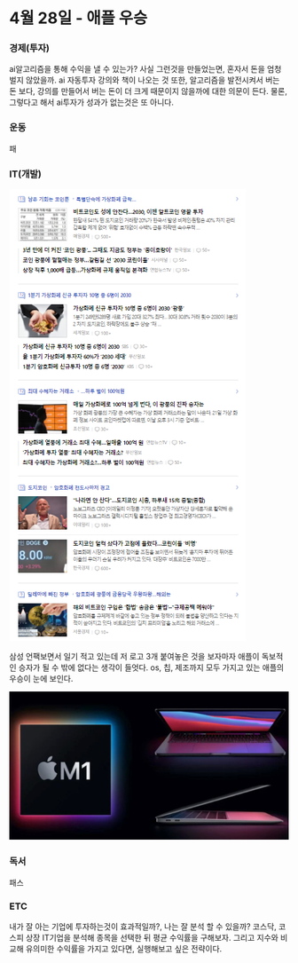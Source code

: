 # 4월 28일 - 애플 우승

### 경제\(투자\)

ai알고리즘을 통해 수익을 낼 수 있는가? 사실 그런것을 만들었는면, 혼자서 돈을 엄청 벌지 않았을까. ai 자동투자 강의와 책이 나오는 것 또한, 알고리즘을 발전시켜서 버는 돈 보다, 강의를 만들어서 버는 돈이 더 크게 때문이지 않을까에 대한 의문이 든다. 물론, 그렇다고 해서 ai투자가 성과가 없는것은 또 아니다.

### 운동

패  


### IT\(개발\)

![](../.gitbook/assets/image%20%2825%29.png)

삼성 언팩보면서 일기 적고 있는데 저 로고 3개 붙여놓은 것을 보자마자 애플이 독보적인 승자가 될 수 밖에 없다는 생각이 들엇다. os, 칩, 제조까지 모두 가지고 있는 애플의 우승이 눈에 보인다. 

![](../.gitbook/assets/image%20%2826%29.png)

### 독서

패스  

### ETC

내가 잘 아는 기업에 투자하는것이 효과적일까?, 나는 잘 분석 할 수 있을까? 코스닥, 코스피 상장 IT기업을 분석해 종목을 선택한 뒤 평균 수익률을 구해보자. 그리고 지수와 비교해 유의미한 수익률을 가지고 있다면, 실행해보고 싶은 전략이다.

